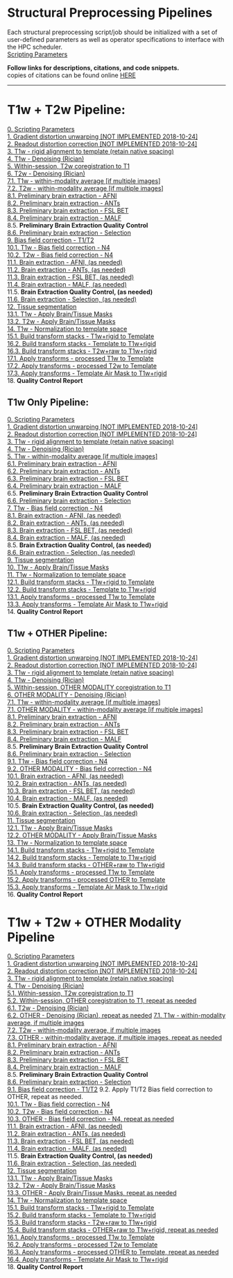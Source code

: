 # Structural Preprocessing Pipelines

Each structural preprocessing script/job should be initialized with a set of user-defined parameters as well as operator specifications to interface with the HPC scheduler.  
[Scripting Parameters](https://github.com/TKoscik/nimg_core/blob/master/pipelines/structural_preprocessing/scripting_parameters.md)

**Follow links for descriptions, citations, and code snippets.**  
copies of citations can be found online [HERE](https://paperpile.com/shared/5aInqX)  

***

# T1w + T2w Pipeline:
[0. Scripting Parameters](https://github.com/TKoscik/nimg_core/blob/master/pipelines/structural_preprocessing/scripting_parameters.md)  
[1. Gradient distortion unwarping [NOT IMPLEMENTED 2018-10-24]](https://github.com/TKoscik/nimg_core/blob/master/pipelines/structural_preprocessing/gradient_distortion_unwarping.md)  
[2. Readout distortion correction [NOT IMPLEMENTED 2018-10-24]](https://github.com/TKoscik/nimg_core/blob/master/pipelines/structural_preprocessing/readout_distortion_correction.md)  
[3. T1w - rigid alignment to template (retain native spacing)](https://github.com/TKoscik/nimg_core/blob/master/pipelines/structural_preprocessing/rigid_alignment.md)  
[4. T1w - Denoising (Rician)](https://github.com/TKoscik/nimg_core/blob/master/pipelines/structural_preprocessing/denoising.md)  
[5. Within-session, T2w coregistration to T1](https://github.com/TKoscik/nimg_core/blob/master/pipelines/structural_preprocessing/within_session_multimodal_registration.md)  
[6. T2w - Denoising (Rician)](https://github.com/TKoscik/nimg_core/blob/master/pipelines/structural_preprocessing/denoising.md)  
[7.1. T1w - within-modality average [if multiple images]](https://github.com/TKoscik/nimg_core/blob/master/pipelines/structural_preprocessing/within_modality_average.md)  
[7.2. T2w - within-modality average [if multiple images]](https://github.com/TKoscik/nimg_core/blob/master/pipelines/structural_preprocessing/within_modality_average.md)  
[8.1. Preliminary brain extraction - AFNI](https://github.com/TKoscik/nimg_core/blob/master/pipelines/structural_preprocessing/brain_extraction_AFNI.md)  
[8.2. Preliminary brain extraction - ANTs](https://github.com/TKoscik/nimg_core/blob/master/pipelines/structural_preprocessing/brain_extraction_ANTS.md)  
[8.3. Preliminary brain extraction - FSL BET](https://github.com/TKoscik/nimg_core/blob/master/pipelines/structural_preprocessing/brain_extraction_BET.md)  
[8.4. Preliminary brain extraction - MALF](https://github.com/TKoscik/nimg_core/blob/master/pipelines/structural_preprocessing/brain_extraction_MALF.md)  
8.5. __Preliminary Brain Extraction Quality Control__  
[8.6. Preliminary brain extraction - Selection](https://github.com/TKoscik/nimg_core/blob/master/pipelines/structural_preprocessing/brain_extraction_selection.md)  
[9. Bias field correction - T1/T2](https://github.com/TKoscik/nimg_core/blob/master/pipelines/structural_preprocessing/bias_field_correction_T1T2.md)  
[10.1. T1w - Bias field correction - N4](https://github.com/TKoscik/nimg_core/blob/master/pipelines/structural_preprocessing/bias_field_correction_N4.md)  
[10.2. T2w - Bias field correction - N4](https://github.com/TKoscik/nimg_core/blob/master/pipelines/structural_preprocessing/bias_field_correction_N4.md)  
[11.1. Brain extraction - AFNI, (as needed)](https://github.com/TKoscik/nimg_core/blob/master/pipelines/structural_preprocessing/brain_extraction_AFNI.md)  
[11.2. Brain extraction - ANTs, (as needed)](https://github.com/TKoscik/nimg_core/blob/master/pipelines/structural_preprocessing/brain_extraction_ANTS.md)  
[11.3. Brain extraction - FSL BET, (as needed)](https://github.com/TKoscik/nimg_core/blob/master/pipelines/structural_preprocessing/brain_extraction_BET.md)  
[11.4. Brain extraction - MALF, (as needed)](https://github.com/TKoscik/nimg_core/blob/master/pipelines/structural_preprocessing/brain_extraction_MALF.md)  
11.5. __Brain Extraction Quality Control, (as needed)__  
[11.6. Brain extraction - Selection, (as needed)](https://github.com/TKoscik/nimg_core/blob/master/pipelines/structural_preprocessing/brain_extraction_selection.md)  
[12. Tissue segmentation](https://github.com/TKoscik/nimg_core/blob/master/pipelines/structural_preprocessing/tissue_segmentation.md)  
[13.1. T1w - Apply Brain/Tissue Masks](https://github.com/TKoscik/nimg_core/blob/master/pipelines/structural_preprocessing/apply_masks.md)  
[13.2. T2w - Apply Brain/Tissue Masks](https://github.com/TKoscik/nimg_core/blob/master/pipelines/structural_preprocessing/apply_masks.md)  
[14. T1w - Normalization to template space](https://github.com/TKoscik/nimg_core/blob/master/pipelines/structural_preprocessing/normalization_to_template_space.md)  
[15.1. Build transform stacks - T1w+rigid to Template](https://github.com/TKoscik/nimg_core/blob/master/pipelines/structural_preprocessing/build_xfm_stack.md)  
[16.2. Build transform stacks - Template to T1w+rigid](https://github.com/TKoscik/nimg_core/blob/master/pipelines/structural_preprocessing/build_xfm_stack.md)  
[16.3. Build transform stacks - T2w+raw to T1w+rigid](https://github.com/TKoscik/nimg_core/blob/master/pipelines/structural_preprocessing/build_xfm_stack.md)  
[17.1. Apply transforms - processed T1w to Template](https://github.com/TKoscik/nimg_core/blob/master/pipelines/structural_preprocessing/apply_xfm.md)  
[17.2. Apply transforms - processed T2w to Template](https://github.com/TKoscik/nimg_core/blob/master/pipelines/structural_preprocessing/apply_xfm.md)  
[17.3. Apply transforms - Template Air Mask to T1w+rigid](https://github.com/TKoscik/nimg_core/blob/master/pipelines/structural_preprocessing/apply_xfm.md)  
18. __Quality Control Report__  
  
## T1w Only Pipeline:
[0. Scripting Parameters](https://github.com/TKoscik/nimg_core/blob/master/pipelines/structural_preprocessing/scripting_parameters.md)  
[1. Gradient distortion unwarping [NOT IMPLEMENTED 2018-10-24]](https://github.com/TKoscik/nimg_core/blob/master/pipelines/structural_preprocessing/gradient_distortion_unwarping.md)  
[2. Readout distortion correction [NOT IMPLEMENTED 2018-10-24]](https://github.com/TKoscik/nimg_core/blob/master/pipelines/structural_preprocessing/readout_distortion_correction.md)  
[3. T1w - rigid alignment to template (retain native spacing)](https://github.com/TKoscik/nimg_core/blob/master/pipelines/structural_preprocessing/rigid_alignment.md)  
[4. T1w - Denoising (Rician)](https://github.com/TKoscik/nimg_core/blob/master/pipelines/structural_preprocessing/denoising.md)  
[5. T1w - within-modality average [if multiple images]](https://github.com/TKoscik/nimg_core/blob/master/pipelines/structural_preprocessing/within_modality_average.md)  
[6.1. Preliminary brain extraction - AFNI](https://github.com/TKoscik/nimg_core/blob/master/pipelines/structural_preprocessing/brain_extraction_AFNI.md)  
[6.2. Preliminary brain extraction - ANTs](https://github.com/TKoscik/nimg_core/blob/master/pipelines/structural_preprocessing/brain_extraction_ANTS.md)  
[6.3. Preliminary brain extraction - FSL BET](https://github.com/TKoscik/nimg_core/blob/master/pipelines/structural_preprocessing/brain_extraction_BET.md)  
[6.4. Preliminary brain extraction - MALF](https://github.com/TKoscik/nimg_core/blob/master/pipelines/structural_preprocessing/brain_extraction_MALF.md)  
6.5. __Preliminary Brain Extraction Quality Control__  
[6.6. Preliminary brain extraction - Selection](https://github.com/TKoscik/nimg_core/blob/master/pipelines/structural_preprocessing/brain_extraction_selection.md)  
[7. T1w - Bias field correction - N4](https://github.com/TKoscik/nimg_core/blob/master/pipelines/structural_preprocessing/bias_field_correction_N4.md)  
[8.1. Brain extraction - AFNI, (as needed)](https://github.com/TKoscik/nimg_core/blob/master/pipelines/structural_preprocessing/brain_extraction_AFNI.md)  
[8.2. Brain extraction - ANTs, (as needed)](https://github.com/TKoscik/nimg_core/blob/master/pipelines/structural_preprocessing/brain_extraction_ANTS.md)  
[8.3. Brain extraction - FSL BET, (as needed)](https://github.com/TKoscik/nimg_core/blob/master/pipelines/structural_preprocessing/brain_extraction_BET.md)  
[8.4. Brain extraction - MALF, (as needed)](https://github.com/TKoscik/nimg_core/blob/master/pipelines/structural_preprocessing/brain_extraction_MALF.md)  
8.5. __Brain Extraction Quality Control, (as needed)__  
[8.6. Brain extraction - Selection, (as needed)](https://github.com/TKoscik/nimg_core/blob/master/pipelines/structural_preprocessing/brain_extraction_selection.md)  
[9. Tissue segmentation](https://github.com/TKoscik/nimg_core/blob/master/pipelines/structural_preprocessing/tissue_segmentation.md)  
[10. T1w - Apply Brain/Tissue Masks](https://github.com/TKoscik/nimg_core/blob/master/pipelines/structural_preprocessing/apply_masks.md)  
[11. T1w - Normalization to template space](https://github.com/TKoscik/nimg_core/blob/master/pipelines/structural_preprocessing/normalization_to_template_space.md)  
[12.1. Build transform stacks - T1w+rigid to Template](https://github.com/TKoscik/nimg_core/blob/master/pipelines/structural_preprocessing/build_xfm_stack.md)  
[12.2. Build transform stacks - Template to T1w+rigid](https://github.com/TKoscik/nimg_core/blob/master/pipelines/structural_preprocessing/build_xfm_stack.md)  
[13.1. Apply transforms - processed T1w to Template](https://github.com/TKoscik/nimg_core/blob/master/pipelines/structural_preprocessing/apply_xfm.md)  
[13.3. Apply transforms - Template Air Mask to T1w+rigid](https://github.com/TKoscik/nimg_core/blob/master/pipelines/structural_preprocessing/apply_xfm.md)  
14. __Quality Control Report__ 

## T1w + OTHER Pipeline:
[0. Scripting Parameters](https://github.com/TKoscik/nimg_core/blob/master/pipelines/structural_preprocessing/scripting_parameters.md)  
[1. Gradient distortion unwarping [NOT IMPLEMENTED 2018-10-24]](https://github.com/TKoscik/nimg_core/blob/master/pipelines/structural_preprocessing/gradient_distortion_unwarping.md)  
[2. Readout distortion correction [NOT IMPLEMENTED 2018-10-24]](https://github.com/TKoscik/nimg_core/blob/master/pipelines/structural_preprocessing/readout_distortion_correction.md)  
[3. T1w - rigid alignment to template (retain native spacing)](https://github.com/TKoscik/nimg_core/blob/master/pipelines/structural_preprocessing/rigid_alignment.md)  
[4. T1w - Denoising (Rician)](https://github.com/TKoscik/nimg_core/blob/master/pipelines/structural_preprocessing/denoising.md)  
[5. Within-session, OTHER MODALITY coregistration to T1](https://github.com/TKoscik/nimg_core/blob/master/pipelines/structural_preprocessing/within_session_multimodal_registration.md)  
[6. OTHER MODALITY - Denoising (Rician)](https://github.com/TKoscik/nimg_core/blob/master/pipelines/structural_preprocessing/denoising.md)  
[7.1. T1w - within-modality average [if multiple images]](https://github.com/TKoscik/nimg_core/blob/master/pipelines/structural_preprocessing/within_modality_average.md)  
[7.1. OTHER MODALITY - within-modality average [if multiple images]](https://github.com/TKoscik/nimg_core/blob/master/pipelines/structural_preprocessing/within_modality_average.md)  
[8.1. Preliminary brain extraction - AFNI](https://github.com/TKoscik/nimg_core/blob/master/pipelines/structural_preprocessing/brain_extraction_AFNI.md)  
[8.2. Preliminary brain extraction - ANTs](https://github.com/TKoscik/nimg_core/blob/master/pipelines/structural_preprocessing/brain_extraction_ANTS.md)  
[8.3. Preliminary brain extraction - FSL BET](https://github.com/TKoscik/nimg_core/blob/master/pipelines/structural_preprocessing/brain_extraction_BET.md)  
[8.4. Preliminary brain extraction - MALF](https://github.com/TKoscik/nimg_core/blob/master/pipelines/structural_preprocessing/brain_extraction_MALF.md)  
8.5. __Preliminary Brain Extraction Quality Control__  
[8.6. Preliminary brain extraction - Selection](https://github.com/TKoscik/nimg_core/blob/master/pipelines/structural_preprocessing/brain_extraction_selection.md)  
[9.1. T1w - Bias field correction - N4](https://github.com/TKoscik/nimg_core/blob/master/pipelines/structural_preprocessing/bias_field_correction_N4.md)  
[9.2. OTHER MODALITY - Bias field correction - N4](https://github.com/TKoscik/nimg_core/blob/master/pipelines/structural_preprocessing/bias_field_correction_N4.md)  
[10.1. Brain extraction - AFNI, (as needed)](https://github.com/TKoscik/nimg_core/blob/master/pipelines/structural_preprocessing/brain_extraction_AFNI.md)  
[10.2. Brain extraction - ANTs, (as needed)](https://github.com/TKoscik/nimg_core/blob/master/pipelines/structural_preprocessing/brain_extraction_ANTS.md)  
[10.3. Brain extraction - FSL BET, (as needed)](https://github.com/TKoscik/nimg_core/blob/master/pipelines/structural_preprocessing/brain_extraction_BET.md)  
[10.4. Brain extraction - MALF, (as needed)](https://github.com/TKoscik/nimg_core/blob/master/pipelines/structural_preprocessing/brain_extraction_MALF.md)  
10.5. __Brain Extraction Quality Control, (as needed)__  
[10.6. Brain extraction - Selection, (as needed)](https://github.com/TKoscik/nimg_core/blob/master/pipelines/structural_preprocessing/brain_extraction_selection.md)  
[11. Tissue segmentation](https://github.com/TKoscik/nimg_core/blob/master/pipelines/structural_preprocessing/tissue_segmentation.md)  
[12.1. T1w - Apply Brain/Tissue Masks](https://github.com/TKoscik/nimg_core/blob/master/pipelines/structural_preprocessing/apply_masks.md)  
[12.2. OTHER MODALITY - Apply Brain/Tissue Masks](https://github.com/TKoscik/nimg_core/blob/master/pipelines/structural_preprocessing/apply_masks.md)  
[13. T1w - Normalization to template space](https://github.com/TKoscik/nimg_core/blob/master/pipelines/structural_preprocessing/normalization_to_template_space.md)  
[14.1. Build transform stacks - T1w+rigid to Template](https://github.com/TKoscik/nimg_core/blob/master/pipelines/structural_preprocessing/build_xfm_stack.md)  
[14.2. Build transform stacks - Template to T1w+rigid](https://github.com/TKoscik/nimg_core/blob/master/pipelines/structural_preprocessing/build_xfm_stack.md)  
[14.3. Build transform stacks - OTHER+raw to T1w+rigid](https://github.com/TKoscik/nimg_core/blob/master/pipelines/structural_preprocessing/build_xfm_stack.md)  
[15.1. Apply transforms - processed T1w to Template](https://github.com/TKoscik/nimg_core/blob/master/pipelines/structural_preprocessing/apply_xfm.md)  
[15.2. Apply transforms - processed OTHER to Template](https://github.com/TKoscik/nimg_core/blob/master/pipelines/structural_preprocessing/apply_xfm.md)  
[15.3. Apply transforms - Template Air Mask to T1w+rigid](https://github.com/TKoscik/nimg_core/blob/master/pipelines/structural_preprocessing/apply_xfm.md)  
16. __Quality Control Report__  

# T1w + T2w + OTHER Modality Pipeline
[0. Scripting Parameters](https://github.com/TKoscik/nimg_core/blob/master/pipelines/structural_preprocessing/scripting_parameters.md)  
[1. Gradient distortion unwarping [NOT IMPLEMENTED 2018-10-24]](https://github.com/TKoscik/nimg_core/blob/master/pipelines/structural_preprocessing/gradient_distortion_unwarping.md)  
[2. Readout distortion correction [NOT IMPLEMENTED 2018-10-24]](https://github.com/TKoscik/nimg_core/blob/master/pipelines/structural_preprocessing/readout_distortion_correction.md)  
[3. T1w - rigid alignment to template (retain native spacing)](https://github.com/TKoscik/nimg_core/blob/master/pipelines/structural_preprocessing/rigid_alignment.md)  
[4. T1w - Denoising (Rician)](https://github.com/TKoscik/nimg_core/blob/master/pipelines/structural_preprocessing/denoising.md)  
[5.1. Within-session, T2w coregistration to T1](https://github.com/TKoscik/nimg_core/blob/master/pipelines/structural_preprocessing/within_session_multimodal_registration.md)  
[5.2. Within-session, OTHER coregistration to T1, repeat as needed](https://github.com/TKoscik/nimg_core/blob/master/pipelines/structural_preprocessing/within_session_multimodal_registration.md)  
[6.1. T2w - Denoising (Rician)](https://github.com/TKoscik/nimg_core/blob/master/pipelines/structural_preprocessing/denoising.md)  
[6.2. OTHER - Denoising (Rician), repeat as needed](https://github.com/TKoscik/nimg_core/blob/master/pipelines/structural_preprocessing/denoising.md) 
[7.1. T1w - within-modality average, if multiple images](https://github.com/TKoscik/nimg_core/blob/master/pipelines/structural_preprocessing/within_modality_average.md)  
[7.2. T2w - within-modality average, if multiple images](https://github.com/TKoscik/nimg_core/blob/master/pipelines/structural_preprocessing/within_modality_average.md)  
[7.3. OTHER - within-modality average, if multiple images, repeat as needed](https://github.com/TKoscik/nimg_core/blob/master/pipelines/structural_preprocessing/within_modality_average.md)  
[8.1. Preliminary brain extraction - AFNI](https://github.com/TKoscik/nimg_core/blob/master/pipelines/structural_preprocessing/brain_extraction_AFNI.md)  
[8.2. Preliminary brain extraction - ANTs](https://github.com/TKoscik/nimg_core/blob/master/pipelines/structural_preprocessing/brain_extraction_ANTS.md)  
[8.3. Preliminary brain extraction - FSL BET](https://github.com/TKoscik/nimg_core/blob/master/pipelines/structural_preprocessing/brain_extraction_BET.md)  
[8.4. Preliminary brain extraction - MALF](https://github.com/TKoscik/nimg_core/blob/master/pipelines/structural_preprocessing/brain_extraction_MALF.md)  
8.5. __Preliminary Brain Extraction Quality Control__  
[8.6. Preliminary brain extraction - Selection](https://github.com/TKoscik/nimg_core/blob/master/pipelines/structural_preprocessing/brain_extraction_selection.md)  
[9.1. Bias field correction - T1/T2](https://github.com/TKoscik/nimg_core/blob/master/pipelines/structural_preprocessing/bias_field_correction_T1T2.md) 
9.2. Apply T1/T2 Bias field correction to OTHER, repeat as needed.  
[10.1. T1w - Bias field correction - N4](https://github.com/TKoscik/nimg_core/blob/master/pipelines/structural_preprocessing/bias_field_correction_N4.md)  
[10.2. T2w - Bias field correction - N4](https://github.com/TKoscik/nimg_core/blob/master/pipelines/structural_preprocessing/bias_field_correction_N4.md)  
[10.3. OTHER - Bias field correction - N4, repeat as needed](https://github.com/TKoscik/nimg_core/blob/master/pipelines/structural_preprocessing/bias_field_correction_N4.md)  
[11.1. Brain extraction - AFNI, (as needed)](https://github.com/TKoscik/nimg_core/blob/master/pipelines/structural_preprocessing/brain_extraction_AFNI.md)  
[11.2. Brain extraction - ANTs, (as needed)](https://github.com/TKoscik/nimg_core/blob/master/pipelines/structural_preprocessing/brain_extraction_ANTS.md)  
[11.3. Brain extraction - FSL BET, (as needed)](https://github.com/TKoscik/nimg_core/blob/master/pipelines/structural_preprocessing/brain_extraction_BET.md)  
[11.4. Brain extraction - MALF, (as needed)](https://github.com/TKoscik/nimg_core/blob/master/pipelines/structural_preprocessing/brain_extraction_MALF.md)  
11.5. __Brain Extraction Quality Control, (as needed)__  
[11.6. Brain extraction - Selection, (as needed)](https://github.com/TKoscik/nimg_core/blob/master/pipelines/structural_preprocessing/brain_extraction_selection.md)  
[12. Tissue segmentation](https://github.com/TKoscik/nimg_core/blob/master/pipelines/structural_preprocessing/tissue_segmentation.md)  
[13.1. T1w - Apply Brain/Tissue Masks](https://github.com/TKoscik/nimg_core/blob/master/pipelines/structural_preprocessing/apply_masks.md)  
[13.2. T2w - Apply Brain/Tissue Masks](https://github.com/TKoscik/nimg_core/blob/master/pipelines/structural_preprocessing/apply_masks.md)  
[13.3. OTHER - Apply Brain/Tissue Masks, repeat as needed](https://github.com/TKoscik/nimg_core/blob/master/pipelines/structural_preprocessing/apply_masks.md)  
[14. T1w - Normalization to template space](https://github.com/TKoscik/nimg_core/blob/master/pipelines/structural_preprocessing/normalization_to_template_space.md)  
[15.1. Build transform stacks - T1w+rigid to Template](https://github.com/TKoscik/nimg_core/blob/master/pipelines/structural_preprocessing/build_xfm_stack.md)  
[15.2. Build transform stacks - Template to T1w+rigid](https://github.com/TKoscik/nimg_core/blob/master/pipelines/structural_preprocessing/build_xfm_stack.md)  
[15.3. Build transform stacks - T2w+raw to T1w+rigid](https://github.com/TKoscik/nimg_core/blob/master/pipelines/structural_preprocessing/build_xfm_stack.md)   
[15.4. Build transform stacks - OTHER+raw to T1w+rigid, repeat as needed](https://github.com/TKoscik/nimg_core/blob/master/pipelines/structural_preprocessing/build_xfm_stack.md)
[16.1. Apply transforms - processed T1w to Template](https://github.com/TKoscik/nimg_core/blob/master/pipelines/structural_preprocessing/apply_xfm.md)  
[16.2. Apply transforms - processed T2w to Template](https://github.com/TKoscik/nimg_core/blob/master/pipelines/structural_preprocessing/apply_xfm.md)  
[16.3. Apply transforms - processed OTHER to Template, repeat as needed](https://github.com/TKoscik/nimg_core/blob/master/pipelines/structural_preprocessing/apply_xfm.md)  
[16.4. Apply transforms - Template Air Mask to T1w+rigid](https://github.com/TKoscik/nimg_core/blob/master/pipelines/structural_preprocessing/apply_xfm.md)  
18. __Quality Control Report__ 
